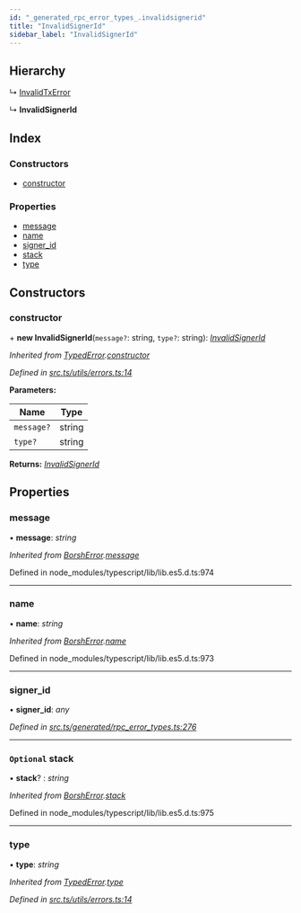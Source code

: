```yaml
---
id: "_generated_rpc_error_types_.invalidsignerid"
title: "InvalidSignerId"
sidebar_label: "InvalidSignerId"
---
```


## Hierarchy

  ↳ [InvalidTxError](_generated_rpc_error_types_.invalidtxerror.md)

  ↳ **InvalidSignerId**

## Index

### Constructors

* [constructor](_generated_rpc_error_types_.invalidsignerid.md#constructor)

### Properties

* [message](_generated_rpc_error_types_.invalidsignerid.md#message)
* [name](_generated_rpc_error_types_.invalidsignerid.md#name)
* [signer_id](_generated_rpc_error_types_.invalidsignerid.md#signer_id)
* [stack](_generated_rpc_error_types_.invalidsignerid.md#optional-stack)
* [type](_generated_rpc_error_types_.invalidsignerid.md#type)

## Constructors

###  constructor

\+ **new InvalidSignerId**(`message?`: string, `type?`: string): *[InvalidSignerId](_generated_rpc_error_types_.invalidsignerid.md)*

*Inherited from [TypedError](_utils_errors_.typederror.md).[constructor](_utils_errors_.typederror.md#constructor)*

*Defined in [src.ts/utils/errors.ts:14](https://github.com/nearprotocol/nearlib/blob/213b318/src.ts/utils/errors.ts#L14)*

**Parameters:**

Name | Type |
------ | ------ |
`message?` | string |
`type?` | string |

**Returns:** *[InvalidSignerId](_generated_rpc_error_types_.invalidsignerid.md)*

## Properties

###  message

• **message**: *string*

*Inherited from [BorshError](_utils_serialize_.borsherror.md).[message](_utils_serialize_.borsherror.md#message)*

Defined in node_modules/typescript/lib/lib.es5.d.ts:974

___

###  name

• **name**: *string*

*Inherited from [BorshError](_utils_serialize_.borsherror.md).[name](_utils_serialize_.borsherror.md#name)*

Defined in node_modules/typescript/lib/lib.es5.d.ts:973

___

###  signer_id

• **signer_id**: *any*

*Defined in [src.ts/generated/rpc_error_types.ts:276](https://github.com/nearprotocol/nearlib/blob/213b318/src.ts/generated/rpc_error_types.ts#L276)*

___

### `Optional` stack

• **stack**? : *string*

*Inherited from [BorshError](_utils_serialize_.borsherror.md).[stack](_utils_serialize_.borsherror.md#optional-stack)*

Defined in node_modules/typescript/lib/lib.es5.d.ts:975

___

###  type

• **type**: *string*

*Inherited from [TypedError](_utils_errors_.typederror.md).[type](_utils_errors_.typederror.md#type)*

*Defined in [src.ts/utils/errors.ts:14](https://github.com/nearprotocol/nearlib/blob/213b318/src.ts/utils/errors.ts#L14)*
